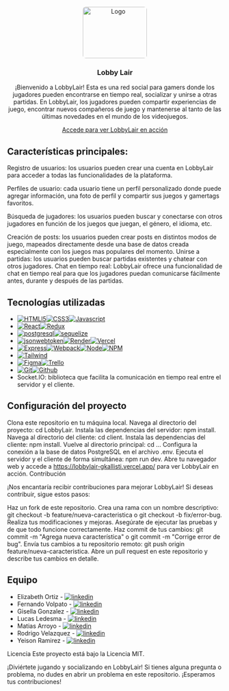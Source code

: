 
<br />
<div align="center">
  <a href="https://github.com/REVelazquez/Pf-LobbyLair.git">
    <img src="https://firebasestorage.googleapis.com/v0/b/lobbylair-pf.appspot.com/o/Logo.webp?alt=media&token=ea0389a0-f0d5-4d8b-a9b4-c11af490c453" alt="Logo" width="150" height="120" style="border-radius: 5%">
  </a>

<h3 align="center">Lobby Lair</h3>

<p align="center">
¡Bienvenido a LobbyLair! Esta es una red social para gamers donde los jugadores pueden encontrarse en tiempo real, socializar y unirse a otras partidas. En LobbyLair, los jugadores pueden compartir experiencias de juego, encontrar nuevos compañeros de juego y mantenerse al tanto de las últimas novedades en el mundo de los videojuegos.

<a href="https://lobbylair-gkallisti.vercel.app/">Accede para ver LobbyLair en acción</a>
</p>
</div>

## Características principales:

Registro de usuarios: los usuarios pueden crear una cuenta en LobbyLair para acceder a todas las funcionalidades de la plataforma.

Perfiles de usuario: cada usuario tiene un perfil personalizado donde puede agregar información, una foto de perfil y compartir sus juegos y gamertags favoritos.

Búsqueda de jugadores: los usuarios pueden buscar y conectarse con otros jugadores en función de los juegos que juegan, el género, el idioma, etc.

Creación de posts: los usuarios pueden crear posts en distintos modos de juego, mapeados directamente desde una base de datos creada especialmente con los juegos mas populares del momento.
Unirse a partidas: los usuarios pueden buscar partidas existentes y chatear con otros jugadores.
Chat en tiempo real: LobbyLair ofrece una funcionalidad de chat en tiempo real para que los jugadores puedan comunicarse fácilmente antes, durante y después de las partidas.


## Tecnologías utilizadas
* [![HTMLl5][html5]][html-url][![CSS3][css3]][css-url][![Javascript][javascript]][js-url]
* [![React][React.js]][React-url][![Redux][Redux-query]][Redux-url]
* [![postgresql][PostgreSQL]][postgresql-url][![sequelize][Sequelize]][sequelize-url]
* [![jsonwebtoken][jsonwebtoken]][jsonwebtoken-url][![Render][Render]][Render-url][![Vercel][Vercel]][Vercel-url]
* [![Express][Express.js]][express-url][![Webpack][Webpack.js]][Webpack-url][![Node][Node.js]][Node-url][![NPM][npm]][npm-url]
* [![Tailwind][Tailwind-css]][Tailwind-url]
* [![Figma][Figma-des]][Figma-url][![Trello][trello]][trello-url]
* [![Git][git]][git-url][![Github][github]][github-url]
* Socket.IO: biblioteca que facilita la comunicación en tiempo real entre el servidor y el cliente.

## Configuración del proyecto
Clona este repositorio en tu máquina local.
Navega al directorio del proyecto: cd LobbyLair.
Instala las dependencias del servidor: npm install.
Navega al directorio del cliente: cd client.
Instala las dependencias del cliente: npm install.
Vuelve al directorio principal: cd ...
Configura la conexión a la base de datos PostgreSQL en el archivo .env.
Ejecuta el servidor y el cliente de forma simultánea: npm run dev.
Abre tu navegador web y accede a https://lobbylair-gkallisti.vercel.app/ para ver LobbyLair en acción.
                Contribución


¡Nos encantaría recibir contribuciones para mejorar LobbyLair! Si deseas contribuir, sigue estos pasos:

Haz un fork de este repositorio.
Crea una rama con un nombre descriptivo: git checkout -b feature/nueva-caracteristica o git checkout -b fix/error-bug.
Realiza tus modificaciones y mejoras.
Asegúrate de ejecutar las pruebas y de que todo funcione correctamente.
Haz commit de tus cambios: git commit -m "Agrega nueva característica" o git commit -m "Corrige error de bug".
Envía tus cambios a tu repositorio remoto: git push origin feature/nueva-caracteristica.
Abre un pull request en este repositorio y describe tus cambios en detalle.

## Equipo

* Elizabeth Ortiz - [![linkedin][linkedin]][linkedin-urleli]
* Fernando Volpato - [![linkedin][linkedin]][linkedin-urlfer]
* Gisella Gonzalez - [![linkedin][linkedin]][linkedin-urlgise]
* Lucas Ledesma - [![linkedin][linkedin]][linkedin-urllucas]
* Matias Arroyo - [![linkedin][linkedin]][linkedin-urlmati]
* Rodrigo Velazquez - [![linkedin][linkedin]][linkedin-urlrodri]
* Yeison Ramirez - [![linkedin][linkedin]][linkedin-urlyeison]


Licencia
Este proyecto está bajo la Licencia MIT.

¡Diviértete jugando y socializando en LobbyLair! Si tienes alguna pregunta o problema, no dudes en abrir un problema en este repositorio. ¡Esperamos tus contribuciones!

[React.js]: https://img.shields.io/badge/React-20232A?style=for-the-badge&logo=react&logoColor=61DAFB
[React-url]: https://reactjs.org/
[Express.js]: https://img.shields.io/badge/express.js-%23404d59.svg?style=for-the-badge&logo=express&logoColor=%2361DAFB
[Express-url]: https://expressjs.com
[Figma-des]: https://img.shields.io/badge/figma-%23F24E1E.svg?style=for-the-badge&logo=figma&logoColor=white
[Figma-url]: https://www.figma.com/
[npm]: https://img.shields.io/badge/NPM-%23000000.svg?style=for-the-badge&logo=npm&logoColor=white
[npm-url]: https://www.npmjs.com/
[Node.js]: https://img.shields.io/badge/node.js-6DA55F?style=for-the-badge&logo=node.js&logoColor=white
[Node-url]: https://nodejs.org/
[Redux-query]: https://img.shields.io/badge/redux-%23593d88.svg?style=for-the-badge&logo=redux&logoColor=white
[Redux-url]: https://en.redux.js.org/
[Tailwind-css]: https://img.shields.io/badge/tailwindcss-%2338B2AC.svg?style=for-the-badge&logo=tailwind-css&logoColor=white
[Tailwind-url]: https://tailwindcss.com/
[Webpack.js]: https://img.shields.io/badge/webpack-%238DD6F9.svg?style=for-the-badge&logo=webpack&logoColor=black
[Webpack-url]: https://webpack.js.org/
[Render]: https://img.shields.io/badge/Render-%46E3B7.svg?style=for-the-badge&logo=render&logoColor=white
[Render-url]: https://render.com/
[Vercel]: https://img.shields.io/badge/vercel-%23000000.svg?style=for-the-badge&logo=vercel&logoColor=white
[Vercel-url]: https://vercel.com/
[html5]: https://img.shields.io/badge/html5-%23E34F26.svg?style=for-the-badge&logo=html5&logoColor=white
[html-url]: https://es.wikipedia.org/wiki/HTML5
[css3]: https://img.shields.io/badge/css3-%231572B6.svg?style=for-the-badge&logo=css3&logoColor=white
[css-url]: https://developer.mozilla.org/es/docs/Web/CSS
[javascript]: https://img.shields.io/badge/javascript-%23323330.svg?style=for-the-badge&logo=javascript&logoColor=%23F7DF1E
[js-url]: https://www.javascript.com/
[trello]: https://img.shields.io/badge/Trello-%23026AA7.svg?style=for-the-badge&logo=Trello&logoColor=white
[trello-url]: https://trello.com/
[git]: https://img.shields.io/badge/git-%23F05033.svg?style=for-the-badge&logo=git&logoColor=white
[git-url]: https://git-scm.com/
[github]: https://img.shields.io/badge/github-%23121011.svg?style=for-the-badge&logo=github&logoColor=white
[github-url]: https://github.com/
[postgresql]: https://img.shields.io/badge/PostgreSQL-316192?style=for-the-badge&logo=postgresql&logoColor=white
[postgresql-url]: https://www.postgresql.org/
[sequelize]: https://img.shields.io/badge/sequelize-323330?style=for-the-badge&logo=sequelize&logoColor=blue
[sequelize-url]: https://sequelize.org/
[jsonwebtoken]: https://img.shields.io/badge/json%20web%20tokens-323330?style=for-the-badge&logo=json-web-tokens&logoColor=pink
[jsonwebtoken-url]: https://jwt.io/
[linkedin]: https://img.shields.io/badge/LinkedIn-0077B5?style=for-the-badge&logo=linkedin&logoColor=white
[linkedin-urlfer]: https://www.linkedin.com/in/fernando-volpato-5bb718217/
[linkedin-urleli]: https://www.linkedin.com/in/elizabeth-ortiz-rivas/
[linkedin-urllucas]: https://www.linkedin.com/in/lucas-fidel-ledesma-915589267/
[linkedin-urlmati]: https://www.linkedin.com/in/matias-arroyo19/
[linkedin-urlgise]: https://www.linkedin.com/in/gisella-gkallisti/
[linkedin-urlrodri]: https://www.linkedin.com/in/rodrigo-velazquez-9bb156267/
[linkedin-urlyeison]: https://www.linkedin.com/in/yeison-johan-ram%C3%ADrez-osorno-9a0bb8243/